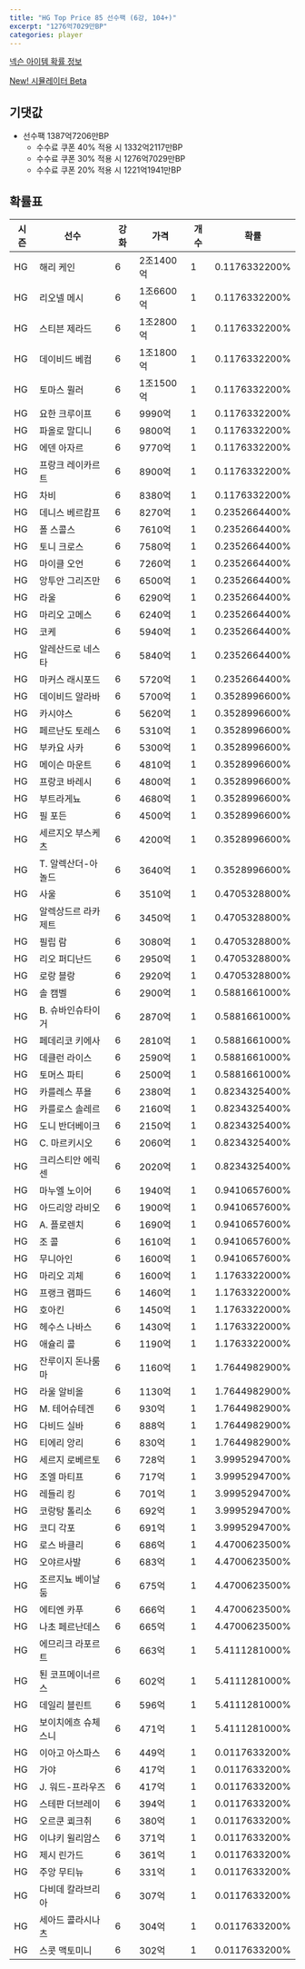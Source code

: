 ```yaml
---
title: "HG Top Price 85 선수팩 (6강, 104+)"
excerpt: "1276억7029만BP"
categories: player
---
```

[넥슨 아이템 확률 정보](http://iteminfo.nexon.com/probability/fco?sn=7523)

[New! 시뮬레이터 Beta](/simulator/7523)
## 기댓값
- 선수팩 1387억7206만BP
  - 수수료 쿠폰 40% 적용 시 1332억2117만BP
  - 수수료 쿠폰 30% 적용 시 1276억7029만BP
  - 수수료 쿠폰 20% 적용 시 1221억1941만BP


## 확률표

|시즌|선수|강화|가격|개수|확률|
|---|---|---|---|---|---|
|HG|해리 케인|6|2조1400억|1|0.1176332200%|
|HG|리오넬 메시|6|1조6600억|1|0.1176332200%|
|HG|스티븐 제라드|6|1조2800억|1|0.1176332200%|
|HG|데이비드 베컴|6|1조1800억|1|0.1176332200%|
|HG|토마스 뮐러|6|1조1500억|1|0.1176332200%|
|HG|요한 크루이프|6|9990억|1|0.1176332200%|
|HG|파올로 말디니|6|9800억|1|0.1176332200%|
|HG|에덴 아자르|6|9770억|1|0.1176332200%|
|HG|프랑크 레이카르트|6|8900억|1|0.1176332200%|
|HG|차비|6|8380억|1|0.1176332200%|
|HG|데니스 베르캄프|6|8270억|1|0.2352664400%|
|HG|폴 스콜스|6|7610억|1|0.2352664400%|
|HG|토니 크로스|6|7580억|1|0.2352664400%|
|HG|마이클 오언|6|7260억|1|0.2352664400%|
|HG|앙투안 그리즈만|6|6500억|1|0.2352664400%|
|HG|라울|6|6290억|1|0.2352664400%|
|HG|마리오 고메스|6|6240억|1|0.2352664400%|
|HG|코케|6|5940억|1|0.2352664400%|
|HG|알레산드로 네스타|6|5840억|1|0.2352664400%|
|HG|마커스 래시포드|6|5720억|1|0.2352664400%|
|HG|데이비드 알라바|6|5700억|1|0.3528996600%|
|HG|카시야스|6|5620억|1|0.3528996600%|
|HG|페르난도 토레스|6|5310억|1|0.3528996600%|
|HG|부카요 사카|6|5300억|1|0.3528996600%|
|HG|메이슨 마운트|6|4810억|1|0.3528996600%|
|HG|프랑코 바레시|6|4800억|1|0.3528996600%|
|HG|부트라게뇨|6|4680억|1|0.3528996600%|
|HG|필 포든|6|4500억|1|0.3528996600%|
|HG|세르지오 부스케츠|6|4200억|1|0.3528996600%|
|HG|T. 알렉산더-아놀드|6|3640억|1|0.3528996600%|
|HG|사울|6|3510억|1|0.4705328800%|
|HG|알렉상드르 라카제트|6|3450억|1|0.4705328800%|
|HG|필립 람|6|3080억|1|0.4705328800%|
|HG|리오 퍼디난드|6|2950억|1|0.4705328800%|
|HG|로랑 블랑|6|2920억|1|0.4705328800%|
|HG|솔 캠벨|6|2900억|1|0.5881661000%|
|HG|B. 슈바인슈타이거|6|2870억|1|0.5881661000%|
|HG|페데리코 키에사|6|2810억|1|0.5881661000%|
|HG|데클런 라이스|6|2590억|1|0.5881661000%|
|HG|토머스 파티|6|2500억|1|0.5881661000%|
|HG|카를레스 푸욜|6|2380억|1|0.8234325400%|
|HG|카를로스 솔레르|6|2160억|1|0.8234325400%|
|HG|도니 반더베이크|6|2150억|1|0.8234325400%|
|HG|C. 마르키시오|6|2060억|1|0.8234325400%|
|HG|크리스티안 에릭센|6|2020억|1|0.8234325400%|
|HG|마누엘 노이어|6|1940억|1|0.9410657600%|
|HG|아드리앙 라비오|6|1900억|1|0.9410657600%|
|HG|A. 플로렌치|6|1690억|1|0.9410657600%|
|HG|조 콜|6|1610억|1|0.9410657600%|
|HG|무니아인|6|1600억|1|0.9410657600%|
|HG|마리오 괴체|6|1600억|1|1.1763322000%|
|HG|프랭크 램파드|6|1460억|1|1.1763322000%|
|HG|호아킨|6|1450억|1|1.1763322000%|
|HG|헤수스 나바스|6|1430억|1|1.1763322000%|
|HG|애슐리 콜|6|1190억|1|1.1763322000%|
|HG|잔루이지 돈나룸마|6|1160억|1|1.7644982900%|
|HG|라울 알비올|6|1130억|1|1.7644982900%|
|HG|M. 테어슈테겐|6|930억|1|1.7644982900%|
|HG|다비드 실바|6|888억|1|1.7644982900%|
|HG|티에리 앙리|6|830억|1|1.7644982900%|
|HG|세르지 로베르토|6|728억|1|3.9995294700%|
|HG|조엘 마티프|6|717억|1|3.9995294700%|
|HG|레들리 킹|6|701억|1|3.9995294700%|
|HG|코랑탕 톨리소|6|692억|1|3.9995294700%|
|HG|코디 각포|6|691억|1|3.9995294700%|
|HG|로스 바클리|6|686억|1|4.4700623500%|
|HG|오야르사발|6|683억|1|4.4700623500%|
|HG|조르지뇨 베이날둠|6|675억|1|4.4700623500%|
|HG|에티엔 카푸|6|666억|1|4.4700623500%|
|HG|나초 페르난데스|6|665억|1|4.4700623500%|
|HG|에므리크 라포르트|6|663억|1|5.4111281000%|
|HG|퇸 코프메이너르스|6|602억|1|5.4111281000%|
|HG|데일리 블린트|6|596억|1|5.4111281000%|
|HG|보이치에흐 슈체스니|6|471억|1|5.4111281000%|
|HG|이아고 아스파스|6|449억|1|0.0117633200%|
|HG|가야|6|417억|1|0.0117633200%|
|HG|J. 워드-프라우즈|6|417억|1|0.0117633200%|
|HG|스테판 더브레이|6|394억|1|0.0117633200%|
|HG|오르쿤 쾨크취|6|380억|1|0.0117633200%|
|HG|이냐키 윌리암스|6|371억|1|0.0117633200%|
|HG|제시 린가드|6|361억|1|0.0117633200%|
|HG|주앙 무티뉴|6|331억|1|0.0117633200%|
|HG|다비데 칼라브리아|6|307억|1|0.0117633200%|
|HG|세아드 콜라시나츠|6|304억|1|0.0117633200%|
|HG|스콧 맥토미니|6|302억|1|0.0117633200%|
